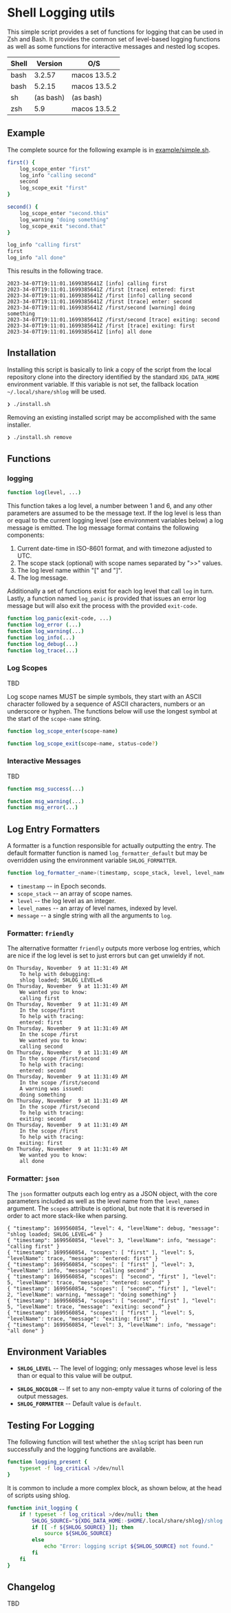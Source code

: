 # Shell Logging utils

This simple script provides a set of functions for logging that can be used in Zsh and Bash. It
provides the common set of level-based logging functions as well as some functions for interactive messages and nested
log scopes.

| Shell | Version | O/S |
|-------|---------|-----|
| bash  | 3.2.57  | macos 13.5.2 |
| bash  | 5.2.15  | macos 13.5.2 |
| sh    | (as bash) | (as bash) |
| zsh   | 5.9     | macos 13.5.2 |

## Example

The complete source for the following example is in [example/simple.sh](example/simple.sh).

```bash
first() {
    log_scope_enter "first"
    log_info "calling second"
    second
    log_scope_exit "first"
}

second() {
    log_scope_enter "second.this"
    log_warning "doing something"
    log_scope_exit "second.that"
}

log_info "calling first"
first
log_info "all done"
```

This results in the following trace.

```console
2023-34-07T19:11:01.1699385641Z [info] calling first
2023-34-07T19:11:01.1699385641Z /first [trace] entered: first
2023-34-07T19:11:01.1699385641Z /first [info] calling second
2023-34-07T19:11:01.1699385641Z /first [trace] enter: second
2023-34-07T19:11:01.1699385641Z /first/second [warning] doing something
2023-34-07T19:11:01.1699385641Z /first/second [trace] exiting: second
2023-34-07T19:11:01.1699385641Z /first [trace] exiting: first
2023-34-07T19:11:01.1699385641Z [info] all done
```

## Installation

Installing this script is basically to link a copy of the script from the local repository clone into the directory
identified by the standard `XDG_DATA_HOME` environment variable. If this variable is not set, the fallback location
`~/.local/share/shlog` will be used.

```bash
❯ ./install.sh
```

Removing an existing installed script may be accomplished with the same installer.

```bash
❯ ./install.sh remove
```

## Functions

### logging

```bash
function log(level, ...)
```

This function takes a log level, a number between 1 and 6, and any other parameters are assumed to be the message text.
If the log level is less than or equal to the current logging level (see environment variables below) a log message is
emitted. The log message format contains the following components:

1. Current date-time in ISO-8601 format, and with timezone adjusted to UTC.
2. The scope stack (optional) with scope names separated by ">>" values.
3. The log level name within "[" and "]".
4. The log message.

Additionally a set of functions exist for each log level that call `log` in turn. Lastly, a function named `log_panic` is
provided that issues an error log message but will also exit the process with the provided `exit-code`.

```bash
function log_panic(exit-code, ...)
function log_error (...)
function log_warning(...)
function log_info(...)
function log_debug(...)
function log_trace(...)
```

### Log Scopes

TBD

Log scope names MUST be simple symbols, they start with an ASCII character followed by a sequence of ASCII characters,
numbers or an underscore or hyphen. The functions below will use the longest symbol at the start of the `scope-name` string.

```bash
function log_scope_enter(scope-name)
```

```bash
function log_scope_exit(scope-name, status-code?)
```

### Interactive Messages

TBD

```bash
function msg_success(...)
```

```bash
function msg_warning(...)
function msg_error(...)
```

## Log Entry Formatters

A formatter is a function responsible for actually outputting the entry. The default formatter function is named
`log_formatter_default` but may be overridden using the environment variable `SHLOG_FORMATTER`. 

```bash
function log_formatter_<name>(timestamp, scope_stack, level, level_names, message)
```

- `timestamp` -- in Epoch seconds.
- `scope_stack` -- an array of scope names.
- `level` -- the log level as an integer.
- `level_names` -- an array of level names, indexed by level.
- `message` -- a single string with all the arguments to `log`.

### Formatter: `friendly`
The alternative formatter `friendly` outputs more verbose log entries, which are nice if the log level is set to just
errors but can get unwieldy if not.

```console
On Thursday, November  9 at 11:31:49 AM
    To help with debugging:
    shlog loaded; SHLOG_LEVEL=6
On Thursday, November  9 at 11:31:49 AM
    We wanted you to know:
    calling first
On Thursday, November  9 at 11:31:49 AM
    In the scope/first
    To help with tracing:
    entered: first
On Thursday, November  9 at 11:31:49 AM
    In the scope /first
    We wanted you to know:
    calling second
On Thursday, November  9 at 11:31:49 AM
    In the scope /first/second
    To help with tracing:
    entered: second
On Thursday, November  9 at 11:31:49 AM
    In the scope /first/second
    A warning was issued:
    doing something
On Thursday, November  9 at 11:31:49 AM
    In the scope /first/second
    To help with tracing:
    exiting: second
On Thursday, November  9 at 11:31:49 AM
    In the scope /first
    To help with tracing:
    exiting: first
On Thursday, November  9 at 11:31:49 AM
    We wanted you to know:
    all done
```

### Formatter: `json`

The `json` formatter outputs each log entry as a JSON object, with the core parameters included as well as the level name
from the `level_names` argument. The `scopes` attribute is optional, but note that it is reversed in order to act more
stack-like when parsing.

``` console
{ "timestamp": 1699560854, "level": 4, "levelName": debug, "message": "shlog loaded; SHLOG_LEVEL=6" }
{ "timestamp": 1699560854, "level": 3, "levelName": info, "message": "calling first" }
{ "timestamp": 1699560854, "scopes": [ "first" ], "level": 5, "levelName": trace, "message": "entered: first" }
{ "timestamp": 1699560854, "scopes": [ "first" ], "level": 3, "levelName": info, "message": "calling second" }
{ "timestamp": 1699560854, "scopes": [ "second", "first" ], "level": 5, "levelName": trace, "message": "entered: second" }
{ "timestamp": 1699560854, "scopes": [ "second", "first" ], "level": 2, "levelName": warning, "message": "doing something" }
{ "timestamp": 1699560854, "scopes": [ "second", "first" ], "level": 5, "levelName": trace, "message": "exiting: second" }
{ "timestamp": 1699560854, "scopes": [ "first" ], "level": 5, "levelName": trace, "message": "exiting: first" }
{ "timestamp": 1699560854, "level": 3, "levelName": info, "message": "all done" }
```

## Environment Variables

- **`SHLOG_LEVEL`** -- The level of logging; only messages whose level is less than or equal to this value will be output.
* **`SHLOG_NOCOLOR`** -- If set to any non-empty value it turns of coloring of the output messages.
* **`SHLOG_FORMATTER`** -- Default value is `default`.

## Testing For Logging

The following function will test whether the `shlog` script has been run successfully and the logging functions are available.

``` bash
function logging_present {
    typeset -f log_critical >/dev/null
}
```

It is common to include a more complex block, as shown below, at the head of scripts using shlog. 

``` bash
function init_logging {
    if ! typeset -f log_critical >/dev/null; then
        SHLOG_SOURCE="${XDG_DATA_HOME:-$HOME/.local/share/shlog}/shlog.sh"
        if [[ -f ${SHLOG_SOURCE} ]]; then
            source ${SHLOG_SOURCE}
        else
            echo "Error: logging script ${SHLOG_SOURCE} not found."
        fi
    fi
}
```

## Changelog

TBD
